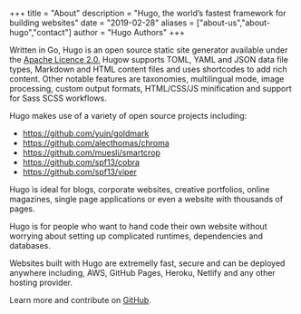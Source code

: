 +++
title = "About"
description = "Hugo, the world’s fastest framework for building websites"
date = "2019-02-28"
aliases = ["about-us","about-hugo","contact"]
author = "Hugo Authors"
+++

Written in Go, Hugo is an open source static site generator available
under the [Apache Licence
2.0.](https://github.com/gohugoio/hugo/blob/master/LICENSE) Hugow
supports TOML, YAML and JSON data file types, Markdown and HTML
content files and uses shortcodes to add rich content. Other notable
features are taxonomies, multilingual mode, image processing, custom
output formats, HTML/CSS/JS minification and support for Sass SCSS
workflows.

Hugo makes use of a variety of open source projects including:

* https://github.com/yuin/goldmark
* https://github.com/alecthomas/chroma
* https://github.com/muesli/smartcrop
* https://github.com/spf13/cobra
* https://github.com/spf13/viper

Hugo is ideal for blogs, corporate websites, creative portfolios,
online magazines, single page applications or even a website with
thousands of pages.

Hugo is for people who want to hand code their own website without
worrying about setting up complicated runtimes, dependencies and
databases.

Websites built with Hugo are extremelly fast, secure and can be
deployed anywhere including, AWS, GitHub Pages, Heroku, Netlify and
any other hosting provider.

Learn more and contribute on [GitHub](https://github.com/gohugoio).
